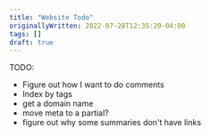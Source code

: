 ```yaml
---
title: "Website Todo"
originallyWritten: 2022-07-28T12:35:20-04:00
tags: []
draft: true
---
```


TODO:
* Figure out how I want to do comments
* Index by tags
* get a domain name
* move meta to a partial?
* figure out why some summaries don't have links
